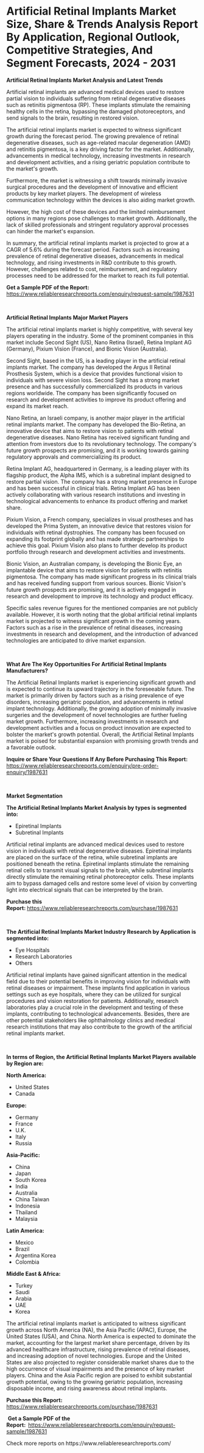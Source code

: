 <p><h1>Artificial Retinal Implants Market Size, Share & Trends Analysis Report By Application, Regional Outlook, Competitive Strategies, And Segment Forecasts, 2024 - 2031</h1></p><p><strong>Artificial Retinal Implants Market Analysis and Latest Trends</strong></p>
<p><p>Artificial retinal implants are advanced medical devices used to restore partial vision to individuals suffering from retinal degenerative diseases such as retinitis pigmentosa (RP). These implants stimulate the remaining healthy cells in the retina, bypassing the damaged photoreceptors, and send signals to the brain, resulting in restored vision.</p><p>The artificial retinal implants market is expected to witness significant growth during the forecast period. The growing prevalence of retinal degenerative diseases, such as age-related macular degeneration (AMD) and retinitis pigmentosa, is a key driving factor for the market. Additionally, advancements in medical technology, increasing investments in research and development activities, and a rising geriatric population contribute to the market's growth.</p><p>Furthermore, the market is witnessing a shift towards minimally invasive surgical procedures and the development of innovative and efficient products by key market players. The development of wireless communication technology within the devices is also aiding market growth.</p><p>However, the high cost of these devices and the limited reimbursement options in many regions pose challenges to market growth. Additionally, the lack of skilled professionals and stringent regulatory approval processes can hinder the market's expansion.</p><p>In summary, the artificial retinal implants market is projected to grow at a CAGR of 5.6% during the forecast period. Factors such as increasing prevalence of retinal degenerative diseases, advancements in medical technology, and rising investments in R&D contribute to this growth. However, challenges related to cost, reimbursement, and regulatory processes need to be addressed for the market to reach its full potential.</p></p>
<p><strong>Get a Sample PDF of the Report:&nbsp;</strong> <a href="https://www.reliableresearchreports.com/enquiry/request-sample/1987631">https://www.reliableresearchreports.com/enquiry/request-sample/1987631</a></p>
<p>&nbsp;</p>
<p><strong>Artificial Retinal Implants Major Market Players</strong></p>
<p><p>The artificial retinal implants market is highly competitive, with several key players operating in the industry. Some of the prominent companies in this market include Second Sight (US), Nano Retina (Israel), Retina Implant AG (Germany), Pixium Vision (France), and Bionic Vision (Australia).</p><p>Second Sight, based in the US, is a leading player in the artificial retinal implants market. The company has developed the Argus II Retinal Prosthesis System, which is a device that provides functional vision to individuals with severe vision loss. Second Sight has a strong market presence and has successfully commercialized its products in various regions worldwide. The company has been significantly focused on research and development activities to improve its product offering and expand its market reach.</p><p>Nano Retina, an Israeli company, is another major player in the artificial retinal implants market. The company has developed the Bio-Retina, an innovative device that aims to restore vision to patients with retinal degenerative diseases. Nano Retina has received significant funding and attention from investors due to its revolutionary technology. The company's future growth prospects are promising, and it is working towards gaining regulatory approvals and commercializing its product.</p><p>Retina Implant AG, headquartered in Germany, is a leading player with its flagship product, the Alpha IMS, which is a subretinal implant designed to restore partial vision. The company has a strong market presence in Europe and has been successful in clinical trials. Retina Implant AG has been actively collaborating with various research institutions and investing in technological advancements to enhance its product offering and market share.</p><p>Pixium Vision, a French company, specializes in visual prostheses and has developed the Prima System, an innovative device that restores vision for individuals with retinal dystrophies. The company has been focused on expanding its footprint globally and has made strategic partnerships to achieve this goal. Pixium Vision also plans to further develop its product portfolio through research and development activities and investments.</p><p>Bionic Vision, an Australian company, is developing the Bionic Eye, an implantable device that aims to restore vision for patients with retinitis pigmentosa. The company has made significant progress in its clinical trials and has received funding support from various sources. Bionic Vision's future growth prospects are promising, and it is actively engaged in research and development to improve its technology and product efficacy.</p><p>Specific sales revenue figures for the mentioned companies are not publicly available. However, it is worth noting that the global artificial retinal implants market is projected to witness significant growth in the coming years. Factors such as a rise in the prevalence of retinal diseases, increasing investments in research and development, and the introduction of advanced technologies are anticipated to drive market expansion.</p></p>
<p>&nbsp;</p>
<p><strong>What Are The Key Opportunities For Artificial Retinal Implants Manufacturers?</strong></p>
<p><p>The Artificial Retinal Implants market is experiencing significant growth and is expected to continue its upward trajectory in the foreseeable future. The market is primarily driven by factors such as a rising prevalence of eye disorders, increasing geriatric population, and advancements in retinal implant technology. Additionally, the growing adoption of minimally invasive surgeries and the development of novel technologies are further fueling market growth. Furthermore, increasing investments in research and development activities and a focus on product innovation are expected to bolster the market's growth potential. Overall, the Artificial Retinal Implants market is poised for substantial expansion with promising growth trends and a favorable outlook.</p></p>
<p><strong>Inquire or Share Your Questions If Any Before Purchasing This Report:</strong> <a href="https://www.reliableresearchreports.com/enquiry/pre-order-enquiry/1987631">https://www.reliableresearchreports.com/enquiry/pre-order-enquiry/1987631</a></p>
<p>&nbsp;</p>
<p><strong>Market Segmentation</strong></p>
<p><strong>The Artificial Retinal Implants Market Analysis by types is segmented into:</strong></p>
<p><ul><li>Epiretinal Implants</li><li>Subretinal Implants</li></ul></p>
<p><p>Artificial retinal implants are advanced medical devices used to restore vision in individuals with retinal degenerative diseases. Epiretinal implants are placed on the surface of the retina, while subretinal implants are positioned beneath the retina. Epiretinal implants stimulate the remaining retinal cells to transmit visual signals to the brain, while subretinal implants directly stimulate the remaining retinal photoreceptor cells. These implants aim to bypass damaged cells and restore some level of vision by converting light into electrical signals that can be interpreted by the brain.</p></p>
<p><strong>Purchase this Report:&nbsp;</strong><a href="https://www.reliableresearchreports.com/purchase/1987631">https://www.reliableresearchreports.com/purchase/1987631</a></p>
<p>&nbsp;</p>
<p><strong>The Artificial Retinal Implants Market Industry Research by Application is segmented into:</strong></p>
<p><ul><li>Eye Hospitals</li><li>Research Laboratories</li><li>Others</li></ul></p>
<p><p>Artificial retinal implants have gained significant attention in the medical field due to their potential benefits in improving vision for individuals with retinal diseases or impairment. These implants find application in various settings such as eye hospitals, where they can be utilized for surgical procedures and vision restoration for patients. Additionally, research laboratories play a crucial role in the development and testing of these implants, contributing to technological advancements. Besides, there are other potential stakeholders like ophthalmology clinics and medical research institutions that may also contribute to the growth of the artificial retinal implants market.</p></p>
<p>&nbsp;</p>
<p><strong>In terms of Region, the Artificial Retinal Implants Market Players available by Region are:</strong></p>
<p>
    <p> <strong> North America: </strong>
        <ul>
            <li>United States</li>
            <li>Canada</li>
        </ul>
        </p> 
    <p> <strong> Europe: </strong>
        <ul>
            <li>Germany</li>
            <li>France</li>
            <li>U.K.</li>
            <li>Italy</li>
            <li>Russia</li>
        </ul>
        </p> 
    <p> <strong> Asia-Pacific: </strong>
        <ul>
            <li>China</li>
            <li>Japan</li>
            <li>South Korea</li>
            <li>India</li>
            <li>Australia</li>
            <li>China Taiwan</li>
            <li>Indonesia</li>
            <li>Thailand</li>
            <li>Malaysia</li>
        </ul>
        </p> 
    <p> <strong> Latin America: </strong>
        <ul>
            <li>Mexico</li>
            <li>Brazil</li>
            <li>Argentina Korea</li>
            <li>Colombia</li>
        </ul>
        </p> 
    <p> <strong> Middle East & Africa: </strong>
        <ul>
            <li>Turkey</li>
            <li>Saudi</li>
            <li>Arabia</li>
            <li>UAE</li>
            <li>Korea</li>
        </ul>
    </p>
    </p>
<p><p>The artificial retinal implants market is anticipated to witness significant growth across North America (NA), the Asia Pacific (APAC), Europe, the United States (USA), and China. North America is expected to dominate the market, accounting for the largest market share percentage, driven by its advanced healthcare infrastructure, rising prevalence of retinal diseases, and increasing adoption of novel technologies. Europe and the United States are also projected to register considerable market shares due to the high occurrence of visual impairments and the presence of key market players. China and the Asia Pacific region are poised to exhibit substantial growth potential, owing to the growing geriatric population, increasing disposable income, and rising awareness about retinal implants.</p></p>
<p><strong>Purchase this Report: </strong><a href="https://www.reliableresearchreports.com/purchase/1987631">https://www.reliableresearchreports.com/purchase/1987631</a></p>
<p>&nbsp;<strong>Get a Sample PDF of the Report:&nbsp;&nbsp;</strong><a href="https://www.reliableresearchreports.com/enquiry/request-sample/1987631">https://www.reliableresearchreports.com/enquiry/request-sample/1987631</a></p>
<p><strong></strong></p>
<p>Check more reports on https://www.reliableresearchreports.com/</p>